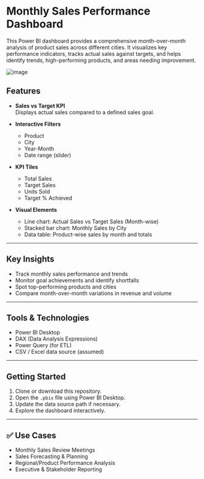 #  Monthly Sales Performance Dashboard

This Power BI dashboard provides a comprehensive month-over-month analysis of product sales across different cities. It visualizes key performance indicators, tracks actual sales against targets, and helps identify trends, high-performing products, and areas needing improvement.


![image](https://github.com/user-attachments/assets/a1d048d3-57f6-4b08-83d1-92e5c74238c9)

##  Features

- **Sales vs Target KPI**  
  Displays actual sales compared to a defined sales goal.

- **Interactive Filters**
  - Product
  - City
  - Year-Month
  - Date range (slider)

- **KPI Tiles**
  - Total Sales
  - Target Sales
  - Units Sold
  - Target % Achieved

- **Visual Elements**
  - Line chart: Actual Sales vs Target Sales (Month-wise)
  - Stacked bar chart: Monthly Sales by City
  - Data table: Product-wise sales by month and totals

---

##  Key Insights

- Track monthly sales performance and trends
- Monitor goal achievements and identify shortfalls
- Spot top-performing products and cities
- Compare month-over-month variations in revenue and volume

---

## Tools & Technologies

- Power BI Desktop
- DAX (Data Analysis Expressions)
- Power Query (for ETL)
- CSV / Excel data source (assumed)

---

## Getting Started

1. Clone or download this repository.
2. Open the `.pbix` file using Power BI Desktop.
3. Update the data source path if necessary.
4. Explore the dashboard interactively.

---

## ✅ Use Cases

- Monthly Sales Review Meetings
- Sales Forecasting & Planning
- Regional/Product Performance Analysis
- Executive & Stakeholder Reporting
